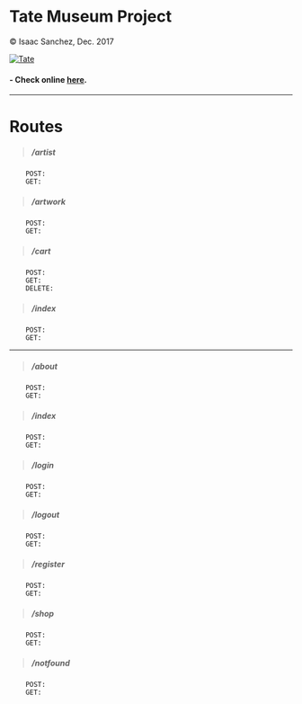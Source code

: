 # Tate Museum Project
&copy; Isaac Sanchez, Dec. 2017

[![Tate](https://jobs.theguardian.com/getasset/eb7b9999-e82f-48b7-9a30-a4ea19df707b/)](https://tate-museum-project.herokuapp.com)

#### - Check online **[here](https://tate-museum-project.herokuapp.com)**.

	


---

# **Routes**

>##### /artist
		POST:
		GET:


>##### /artwork
		POST:
		GET:


>##### /cart
		POST:
		GET:
		DELETE:
		

>##### /index
		POST:
		GET:


---

>##### /about
		POST:
		GET:
		
  
>##### /index
		POST:
		GET:

>##### /login
		POST:
		GET:

>##### /logout
		POST:
		GET:

>##### /register
		POST:
		GET:

>##### /shop
		POST:
		GET:

>##### /notfound
		POST:
		GET:
